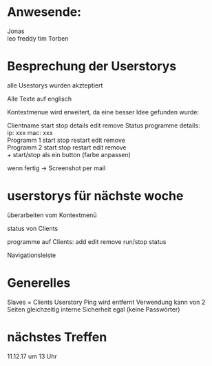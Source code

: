 # Anwesende:
Jonas  
leo 
freddy 
tim
Torben

# Besprechung der Userstorys
alle Usestorys wurden akzteptiert

Alle Texte auf englisch

Kontextmenue wird erweitert, da eine besser Idee gefunden wurde:  

Clientname start stop details edit remove Status  programme details:  
    ip:  xxx        mac: xxx  
    Programm 1  start stop restart edit remove  
    Programm 2  start stop restart edit remove  
    + 
start/stop  als ein button (farbe anpassen)  

wenn fertig -> Screenshot per mail
# userstorys für nächste woche
überarbeiten vom Kontextmenü

status von Clients

programme auf Clients:
    add edit remove
    run/stop
    status

Navigationsleiste  

# Generelles
Slaves = Clients
Userstory Ping wird entfernt
Verwendung kann von 2 Seiten gleichzeitig
interne Sicherheit egal (keine Passwörter)

# nächstes Treffen
11.12.17 um 13 Uhr